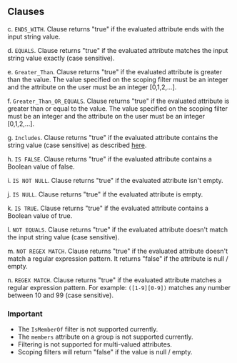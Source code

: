 ## Clauses

c. `ENDS_WITH`. Clause returns "true" if the evaluated attribute ends with the input string value.

d. `EQUALS`. Clause returns "true" if the evaluated attribute matches the input string value exactly (case sensitive).

e. `Greater_Than`. Clause returns "true" if the evaluated attribute is greater than the value. The value specified on the scoping filter must be an integer and the attribute on the user must be an integer [0,1,2,...].

f. `Greater_Than_OR_EQUALS`. Clause returns "true" if the evaluated attribute is greater than or equal to the value. The value specified on the scoping filter must be an integer and the attribute on the user must be an integer [0,1,2,...].

g. `Includes`. Clause returns "true" if the evaluated attribute contains the string value (case sensitive) as described [here](#).

h. `IS FALSE`. Clause returns "true" if the evaluated attribute contains a Boolean value of false.

i. `IS NOT NULL`. Clause returns "true" if the evaluated attribute isn't empty.

j. `IS NULL`. Clause returns "true" if the evaluated attribute is empty.

k. `IS TRUE`. Clause returns "true" if the evaluated attribute contains a Boolean value of true.

l. `NOT EQUALS`. Clause returns "true" if the evaluated attribute doesn't match the input string value (case sensitive).

m. `NOT REGEX MATCH`. Clause returns "true" if the evaluated attribute doesn't match a regular expression pattern. It returns "false" if the attribute is null / empty.

n. `REGEX MATCH`. Clause returns "true" if the evaluated attribute matches a regular expression pattern. For example: `([1-9][0-9])` matches any number between 10 and 99 (case sensitive).

### Important

- The `IsMemberOf` filter is not supported currently.
- The `members` attribute on a group is not supported currently.
- Filtering is not supported for multi-valued attributes.
- Scoping filters will return "false" if the value is null / empty.